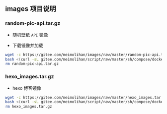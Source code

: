 ## images 项目说明

### random-pic-api.tar.gz

- 随机壁纸 `API` 镜像

- 下载镜像并加载

```bash
wget -c https://gitee.com/meimolihan/images/raw/master/random-pic-api.tar.gz && \
bash <(curl -sL gitee.com/meimolihan/script/raw/master/sh/compose/docker_load_all_images.sh) && \
rm random-pic-api.tar.gz
```

### hexo_images.tar.gz

- hexo 博客镜像

```bash
wget -c https://gitee.com/meimolihan/images/raw/master/hexo_images.tar.gz && \
bash <(curl -sL gitee.com/meimolihan/script/raw/master/sh/compose/docker_load_all_images.sh) && \
rm hexo_images.tar.gz
```

